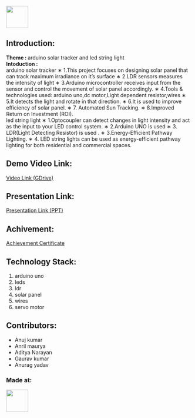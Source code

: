 <p align="center">
</p>

<a href="https://culrav-avishkar.com/"> <img src="https://encrypted-tbn0.gstatic.com/images?q=tbn:ANd9GcRW88oOY1a-HfVDfY9nKIwp30NZcrDgrb741w&s" height=60px> </a>


## Introduction:
  <b>Theme : </b>   arduino solar tracker and led string light
  <br>
  <b>Intoduction : </b> <br>
  arduino solar tracker
  ∗ 1.This project focuses on designing solar panel that can track maximum irradiance on it’s surface
∗ 2.LDR sensors measures the intensity of light
∗ 3.Arduino microcontroller receives input from the sensor and control the movement of solar panel accordingly.
∗ 4.Tools & technologies used: arduino uno,dc motor,Light dependent resistor,wires
∗ 5.It detects the light and rotate in that direction.
∗ 6.It is used to improve efficiency of solar panel.
∗ 7. Automated Sun Tracking.
∗ 8.Improved Return on Investment (ROI).
<br>
led string light
∗ 1.Optocoupler can detect changes in light intensity and act as the input to your LED control system.
∗ 2.Arduino UNO is used
∗ 3. LDR(Light Detecting Resistor) is used .
∗ 3.Energy-Efficient Pathway Lighting.
∗ 4. LED string lights can be used as energy-efficient pathway lighting for both residential and commercial
spaces.

## Demo Video Link:
  <a href="">Video Link (GDrive)</a>
  
## Presentation Link:
  <a href="https://docs.google.com/presentation/d/17r6TE0Z6Cx7Rt2-qhZ3AGaeYzySl9YqI/edit?usp=sharing&ouid=110391493864560233657&rtpof=true&sd=true"> Presentation Link (PPT) </a>
## Achivement:
 <a href="https://drive.google.com/file/d/1FUshvG2G_kdehgFyYJBTo7sssQRGv2pO/view?usp=sharing">Achievement Certificate </a>

  


## Technology Stack:
  1) arduino uno
  2) leds
  3) ldr
  4) solar panel
  5) wires
  6) servo motor
     
  

## Contributors:

* Anuj kumar
* Anril maurya
* Aditya Narayan
* Gaurav kumar
* Anurag yadav

### Made at:
<a href="https://culrav-avishkar.com/"> <img src="https://encrypted-tbn0.gstatic.com/images?q=tbn:ANd9GcRW88oOY1a-HfVDfY9nKIwp30NZcrDgrb741w&s" height=60px> </a>
